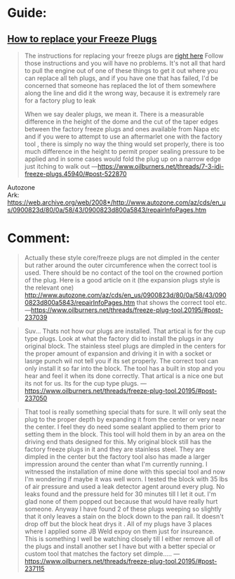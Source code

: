# Guide:

## [How to replace your Freeze Plugs](https://www.oilburners.net/threads/how-to-replace-your-freeze-plugs.22387/)

>The instructions for replacing your freeze plugs are [right here](https://www.oilburners.net/threads/how-to-replace-your-freeze-plugs.22387/) Follow those instructions and you will have no problems.
>It's not all that hard to pull the engine out of one of these things to get it out where you can replace all teh plugs, and if you have one that has failed, I'd be concerned that someone has replaced the lot of them somewhere along the line and did it the wrong way, because it is extremely rare for a factory plug to leak
>
>When we say dealer plugs, we mean it. There is a measurable difference in the height of the dome and the cut of the taper edges between the factory freeze plugs and ones available from Napa etc and if you were to attempt to use an aftermarlet one with the factory tool , there is simply no way the thing would set properly, there is too much difference in the height to permit proper sealing pressure to be applied and in some cases would fold the plug up on a narrow edge just itching to walk out
—https://www.oilburners.net/threads/7-3-idi-freeze-plugs.45940/#post-522870

Autozone  
Ark: https://web.archive.org/web/2008*/http://www.autozone.com/az/cds/en_us/0900823d/80/0a/58/43/0900823d800a5843/repairInfoPages.htm


# Comment:
>Actually these style core/freeze plugs are not dimpled in the center but rather around the outer circumference when the correct tool is used. There should be no contact of the tool on the crowned portion of the plug.
>Here is a good article on it (the expansion plugs style is the relevant one)
>http://www.autozone.com/az/cds/en_us/0900823d/80/0a/58/43/0900823d800a5843/repairInfoPages.htm
>that shows the correct tool etc.
—https://www.oilburners.net/threads/freeze-plug-tool.20195/#post-237039

>Suv... Thats not how our plugs are installed. That artical is for the cup type plugs. Look at what the factory did to install the plugs in any original block. The stainless steel plugs are dimpled in the centers for the proper amount of expansion and driving it in with a socket or lasrge punch wil not tell you if its set properly. The correct tool can only install it so far into the block. The tool has a built in stop and you hear and feel it when its done correctly. That artical is a nice one but its not for us. Its for the cup type plugs.
—https://www.oilburners.net/threads/freeze-plug-tool.20195/#post-237050

>That tool is really something special thats for sure. It will only seat the plug to the proper depth by expanding it from the center or very near the center. I feel they do need some sealant applied to them prior to setting them in the block. This tool will hold them in by an area on the driving end thats designed for this. My original block still has the factory freeze plugs in it and they are stainless steel. They are dimpled in the center but the factory tool also has made a larger impression around the center than what I'm currently running. I witnessed the installation of mine done with this special tool and now I'm wondering if maybe it was well worn. I tested the block with 35 lbs of air pressure and used a leak detector agent around every plug. No leaks found and the pressure held for 30 minutes till I let it out. I'm glad none of them popped out because that would have really hurt someone. Anyway I have found 2 of these plugs weeping so slightly that it only leaves a stain on the block down to the pan rail. It doesn't drop off but the block heat drys it . All of my plugs have 3 places where I applied some JB Weld expoy on them just for insureance. This is something I well be watching closely till I either remove all of the plugs and install another set I have but with a better special or custom tool that matches the factory set dimple.....
—https://www.oilburners.net/threads/freeze-plug-tool.20195/#post-237115
